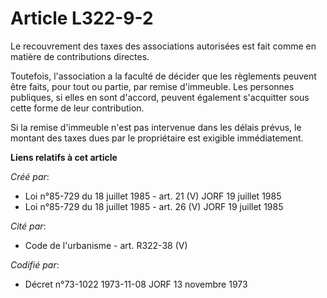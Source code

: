 # Article L322-9-2

Le recouvrement des taxes des associations autorisées est fait comme en matière de contributions directes.

Toutefois, l'association a la faculté de décider que les règlements peuvent être faits, pour tout ou partie, par remise
d'immeuble. Les personnes publiques, si elles en sont d'accord, peuvent également s'acquitter sous cette forme de leur
contribution.

Si la remise d'immeuble n'est pas intervenue dans les délais prévus, le montant des taxes dues par le propriétaire est
exigible immédiatement.

**Liens relatifs à cet article**

_Créé par_:

  - Loi n°85-729 du 18 juillet 1985 - art. 21 (V) JORF 19 juillet 1985
  - Loi n°85-729 du 18 juillet 1985 - art. 26 (V) JORF 19 juillet 1985

_Cité par_:

  - Code de l'urbanisme - art. R322-38 (V)

_Codifié par_:

  - Décret n°73-1022 1973-11-08 JORF 13 novembre 1973
